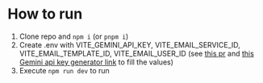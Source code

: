 

# How to run

  1. Clone repo and `npm i` (or `pnpm i`)
  2. Create .env with VITE_GEMINI_API_KEY, VITE_EMAIL_SERVICE_ID, VITE_EMAIL_TEMPLATE_ID, VITE_EMAIL_USER_ID (see [this pr](https://github.com/rodrigoladvocat/TeamUp/pull/37) and [this Gemini api key generator link](https://aistudio.google.com/app/prompts/new_chat) to fill the values)
  3. Execute `npm run dev` to run
